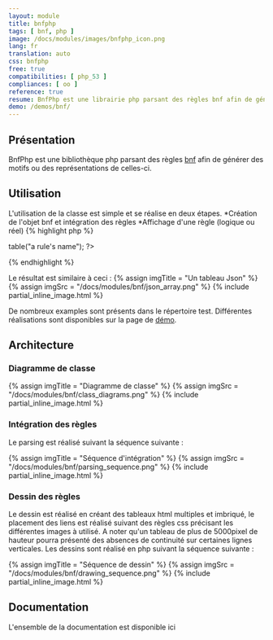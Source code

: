 ```yaml
---
layout: module
title: bnfphp
tags: [ bnf, php ]
image: /docs/modules/images/bnfphp_icon.png
lang: fr
translation: auto
css: bnfphp
free: true
compatibilities: [ php_53 ]
compliances: [ oo ]
reference: true
resume: BnfPhp est une librairie php parsant des règles bnf afin de générer des motifs ou des représentations de celles-ci.
demo: /demos/bnf/
---
```

Présentation
-----------------
BnfPhp est une bibliothèque php parsant des règles [bnf](http://fr.wikipedia.org/wiki/Forme_de_Backus-Naur "Forme de Backus-Naur") afin de générer des motifs ou des représentations de celles-ci.

Utilisation
-------------
L'utilisation de la classe est simple et se réalise en deux étapes.
*Création de l'objet bnf et intégration des règles
*Affichage d'une règle (logique ou réel)
{% highlight php %}
<?php
$bnf = new bnf("a bnf id", "a file with bnf rules");
$bnf->table("a rule's name");
?>
{% endhighlight %}

Le résultat est similaire à ceci :
{% assign imgTitle = "Un tableau Json" %}
{% assign imgSrc = "/docs/modules/bnf/json_array.png" %}
{% include partial_inline_image.html %}

De nombreux examples sont présents dans le répertoire test. Différentes réalisations sont disponibles sur la page de [démo](/demos/bnf/).

Architecture
-----------------
### Diagramme de classe

{% assign imgTitle = "Diagramme de classe" %}
{% assign imgSrc = "/docs/modules/bnf/class_diagrams.png" %}
{% include partial_inline_image.html %}

### Intégration des règles

Le parsing est réalisé suivant la séquence suivante :

{% assign imgTitle = "Séquence d'intégration" %}
{% assign imgSrc = "/docs/modules/bnf/parsing_sequence.png" %}
{% include partial_inline_image.html %}

### Dessin des règles

Le dessin est réalisé en créant des tableaux html multiples et imbriqué, le placement des liens est réalisé suivant des règles css précisant les différentes images à utilisé. A noter qu'un tableau de plus de 5000pixel de hauteur pourra présenté des absences de continuité sur certaines lignes verticales. Les dessins sont réalisé en php suivant la séquence suivante :

{% assign imgTitle = "Séquence de dessin" %}
{% assign imgSrc = "/docs/modules/bnf/drawing_sequence.png" %}
{% include partial_inline_image.html %}

Documentation
---------------------
L'ensemble de la documentation est disponible ici



